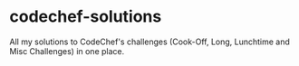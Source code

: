 # codechef-solutions
All my solutions to CodeChef's challenges (Cook-Off, Long, Lunchtime and Misc Challenges) in one place.
